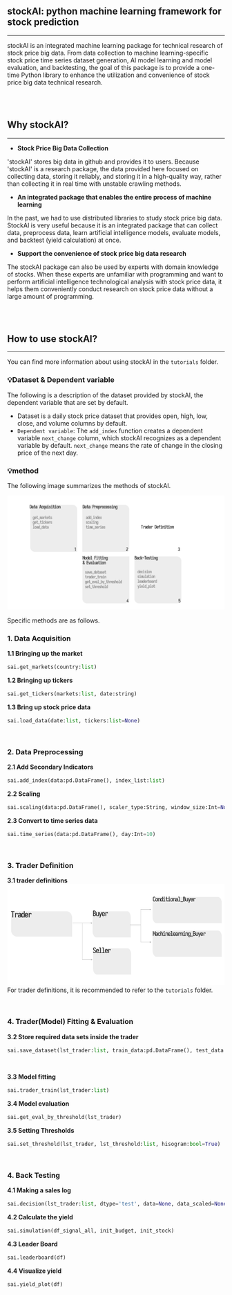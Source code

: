 ## stockAI: python machine learning framework for stock prediction
------
stockAI is an integrated machine learning package for technical research of stock price big data. From data collection to machine learning-specific stock price time series dataset generation, AI model learning and model evaluation, and backtesting, the goal of this package is to provide a one-time Python library to enhance the utilization and convenience of stock price big data technical research.

<br>
<br>

## Why stockAI? 
------
- **Stock Price Big Data Collection** 

 'stockAI' stores big data in github and provides it to users. Because 'stockAI' is a research package, the data provided here focused on collecting data, storing it reliably, and storing it in a high-quality way, rather than collecting it in real time with unstable crawling methods.

- **An integrated package that enables the entire process of machine learning** 

 In the past, we had to use distributed libraries to study stock price big data. StockAI is very useful because it is an integrated package that can collect data, preprocess data, learn artificial intelligence models, evaluate models, and backtest (yield calculation) at once.

- **Support the convenience of stock price big data research** 

 The stockAI package can also be used by experts with domain knowledge of stocks. When these experts are unfamiliar with programming and want to perform artificial intelligence technological analysis with stock price data, it helps them conveniently conduct research on stock price data without a large amount of programming.

<br>
<br>

## How to use stockAI? 
------
You can find more information about using stockAI in the `tutorials` folder.


### 💡Dataset & Dependent variable
The following is a description of the dataset provided by stockAI, the dependent variable that are set by default.

- Dataset is a daily stock price dataset that provides open, high, low, close, and volume columns by default.
- `Dependent variable`: The `add_index` function creates a dependent variable `next_change` column, which stockAI recognizes as a dependent variable by default. `next_change` means the rate of change in the closing price of the next day.


### 💡method 
The following image summarizes the methods of stockAI.  

![img](./image/stockAI_img1.png)


Specific methods are as follows.

### 1. Data Acquisition 

**1.1 Bringing up the market**
```python
sai.get_markets(country:list)
```

**1.2 Bringing up tickers**
```python
sai.get_tickers(markets:list, date:string)
```

**1.3 Bring up stock price data**
```python
sai.load_data(date:list, tickers:list=None)
```

<br>

### 2. Data Preprocessing

**2.1 Add Secondary Indicators** 
```python
sai.add_index(data:pd.DataFrame(), index_list:list)
```

**2.2 Scaling**
```python
sai.scaling(data:pd.DataFrame(), scaler_type:String, window_size:Int=None)
```

**2.3 Convert to time series data**
```python
sai.time_series(data:pd.DataFrame(), day:Int=10)
```
<br>

### 3. Trader Definition
**3.1 trader definitions**
![img](./image/stockAI_img2.png)
For trader definitions, it is recommended to refer to the `tutorials` folder. 

<br>

### 4. Trader(Model) Fitting & Evaluation 
**3.2 Store required data sets inside the trader**
```python
sai.save_dataset(lst_trader:list, train_data:pd.DataFrame(), test_data:pd.DataFrame(), train_data_scaled:pd.DataFrame()=None, test_data_scaled:pd.DataFrame()=None)

```

<br>

**3.3 Model fitting**
```python
sai.trader_train(lst_trader:list)
```

**3.4 Model evaluation** 
```python
sai.get_eval_by_threshold(lst_trader)
```

**3.5 Setting Thresholds**
```python
sai.set_threshold(lst_trader, lst_threshold:list, hisogram:bool=True)
```

<br>

### 4. Back Testing  
**4.1 Making a sales log**
```python
sai.decision(lst_trader:list, dtype='test', data=None, data_scaled=None)
```

**4.2 Calculate the yield**
```python
sai.simulation(df_signal_all, init_budget, init_stock)
```

**4.3 Leader Board**
```python
sai.leaderboard(df)
```

**4.4 Visualize yield** 
```python
sai.yield_plot(df)
```
